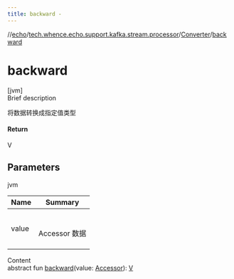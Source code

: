 ```yaml
---
title: backward -
---
```

//[echo](../../index.md)/[tech.whence.echo.support.kafka.stream.processor](../index.md)/[Converter](index.md)/[backward](backward.md)



# backward  
[jvm]  
Brief description  


将数据转换成指定值类型



#### Return  


V



## Parameters  
  
jvm  
  
|  Name|  Summary| 
|---|---|
| value| <br><br>Accessor 数据<br><br>
  
  
Content  
abstract fun [backward](backward.md)(value: [Accessor](../../tech.whence.echo.container.accessor/-accessor/index.md)): [V](index.md)  



